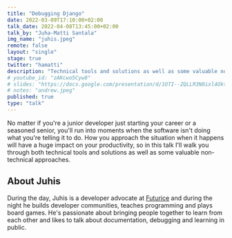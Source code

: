 ```yaml
---
title: "Debugging Django"
date: 2022-03-09T17:10:00+02:00
talk_date: 2022-04-08T13:45:00+02:00
talk_by: "Juha-Matti Santala"
img_name: "juhis.jpeg"
remote: false
layout: "single"
stage: true
twitter: "hamatti"
description: "Technical tools and solutions as well as some valuable non-technical approaches to debugging Django."
# youtube_id: "zAKcwo5Cyw8"
# slides: "https://docs.google.com/presentation/d/1OTI--ZQLLR3N8ixl4OktEwbXfiau_0BNXicl_3j5uYc/edit?usp=sharing"
# notes: "andrew.jpeg"
published: true
type: "talk"
---
```


No matter if you're a junior developer just starting your career or a seasoned senior, you'll run into moments when the software isn't doing what you're telling it to do. How you approach the situation  when it happens will have a huge impact on your productivity, so in this talk I'll walk you through both technical tools and solutions as well as some valuable non-technical approaches.

## About Juhis

During the day, Juhis is a developer advocate at [Futurice](https://futurice.com/) and during the night he builds developer communities, teaches programming and plays board games. He's passionate about bringing people together to learn from each other and likes to talk about documentation, debugging and learning in public.
